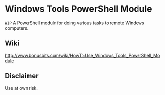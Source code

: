 # Windows Tools PowerShell Module

```WIP``` A PowerShell module for doing various tasks to remote Windows computers.

## Wiki

http://www.bonusbits.com/wiki/HowTo:Use_Windows_Tools_PowerShell_Module

## Disclaimer

Use at own risk.